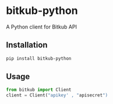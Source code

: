 # bitkub-python
A Python client for Bitkub API 

## Installation
```bash
pip install bitkub-python
```


## Usage
```python
from bitkub import Client
client = Client("apikey' , "apisecret")
```